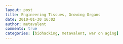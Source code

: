 ```yaml
---
layout: post
title: Engineering Tissues, Growing Organs
date: 2010-01-30 16:02
author: metavalent
comments: true
categories: [biohacking, metavalent, war on aging]
---
```

 
